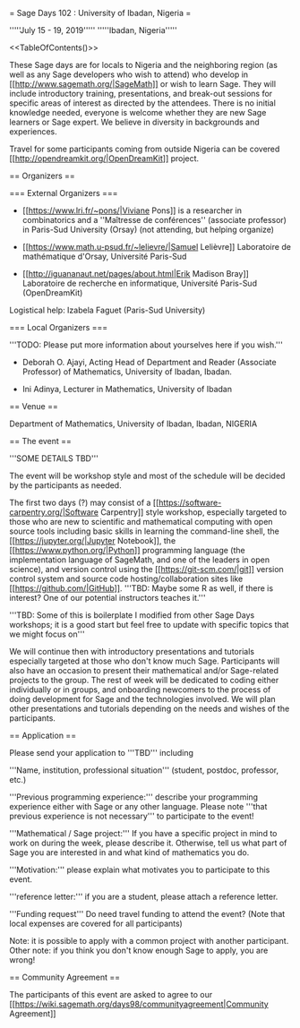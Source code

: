 = Sage Days 102 : University of Ibadan, Nigeria =

'''''July 15 - 19, 2019'''''
'''''Ibadan, Nigeria'''''

<<TableOfContents()>>

These Sage days are for locals to Nigeria and the neighboring region (as well as any Sage developers who wish to attend) who develop in [[http://www.sagemath.org/|SageMath]] or wish to learn Sage. They will include introductory training, presentations, and break-out sessions for specific areas of interest as directed by the attendees. There is no initial knowledge needed, everyone is welcome whether they are new Sage learners or Sage expert. We believe in diversity in backgrounds and experiences.

Travel for some participants coming from outside Nigeria can be covered [[http://opendreamkit.org/|OpenDreamKit]] project.


== Organizers ==

=== External Organizers ===
 * [[https://www.lri.fr/~pons/|Viviane Pons]] is a researcher in combinatorics and a ''Maîtresse de conférences'' (associate professor) in Paris-Sud University (Orsay) (not attending, but helping organize)

 * [[https://www.math.u-psud.fr/~lelievre/|Samuel Lelièvre]] Laboratoire de mathématique d'Orsay, Université Paris-Sud

 * [[http://iguananaut.net/pages/about.html|Erik Madison Bray]] Laboratoire de recherche en informatique, Université Paris-Sud (OpenDreamKit)

Logistical help: Izabela Faguet (Paris-Sud University)

=== Local Organizers ===

'''TODO: Please put more information about yourselves here if you wish.'''

 * Deborah O. Ajayi, Acting Head of Department and Reader  (Associate Professor) of Mathematics, University of Ibadan, Ibadan.

 * Ini Adinya, Lecturer in Mathematics, University of Ibadan

== Venue ==

Department of Mathematics, University of Ibadan, Ibadan, NIGERIA

== The event ==

'''SOME DETAILS TBD'''

The event will be workshop style and most of the schedule will be decided by the participants as needed.

The first two days (?) may consist of a [[https://software-carpentry.org/|Software Carpentry]] style workshop, especially targeted to those who are new to scientific and mathematical computing with open source tools including basic skills in learning the command-line shell, the [[https://jupyter.org/|Jupyter Notebook]], the [[https://www.python.org/|Python]] programming language (the implementation language of SageMath, and one of the leaders in open science), and version control using the [[https://git-scm.com/|git]] version control system and source code hosting/collaboration sites like [[https://github.com/|GitHub]].  '''TBD: Maybe some R as well, if there is interest?  One of our potential instructors teaches it.'''

'''TBD: Some of this is boilerplate I modified from other Sage Days workshops; it is a good start but feel free to update with specific topics that we might focus on'''

We will continue then with introductory presentations and tutorials especially targeted at those who don't know much Sage. Participants will also have an occasion to present their mathematical and/or Sage-related projects to the group.  The rest of week will be dedicated to coding either individually or in groups, and onboarding newcomers to the process of doing development for Sage and the technologies involved. We will plan other presentations and tutorials depending on the needs and wishes of the participants.

== Application ==


Please send your application to '''TBD''' including

'''Name, institution, professional situation''' (student, postdoc, professor, etc.)

'''Previous programming experience:''' describe your programming experience either with Sage or any other language. Please note '''that previous
experience is not necessary''' to participate to the event!

'''Mathematical / Sage project:''' If you have a specific project in mind to work on during the week, please describe it. Otherwise, tell us what part
of Sage you are interested in and what kind of mathematics you do.

'''Motivation:''' please explain what motivates you to participate to this event.

'''reference letter:''' if you are a student, please attach a reference letter.

'''Funding request''' Do need travel funding to attend the event? (Note that local expenses are covered for all participants)

Note: it is possible to apply with a common project with another participant.
Other note: if you think you don't know enough Sage to apply, you are wrong!

== Community Agreement ==

The participants of this event are asked to agree to our [[https://wiki.sagemath.org/days98/communityagreement|Community Agreement]]
